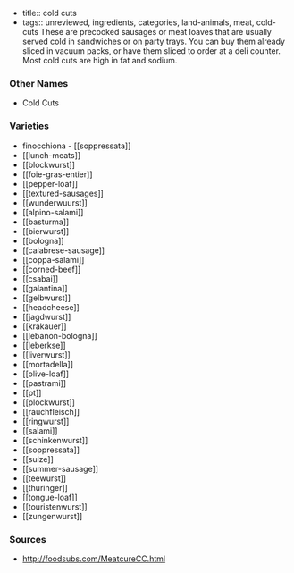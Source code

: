 - title:: cold cuts
- tags:: unreviewed, ingredients, categories, land-animals, meat, cold-cuts
These are precooked sausages or meat loaves that are usually served cold in sandwiches or on party trays. You can buy them already sliced in vacuum packs, or have them sliced to order at a deli counter. Most cold cuts are high in fat and sodium.

### Other Names

* Cold Cuts

### Varieties

* finocchiona - [[soppressata]]
* [[lunch-meats]]
* [[blockwurst]]
* [[foie-gras-entier]]
* [[pepper-loaf]]
* [[textured-sausages]]
* [[wunderwuurst]]
* [[alpino-salami]]
* [[basturma]]
* [[bierwurst]]
* [[bologna]]
* [[calabrese-sausage]]
* [[coppa-salami]]
* [[corned-beef]]
* [[csabai]]
* [[galantina]]
* [[gelbwurst]]
* [[headcheese]]
* [[jagdwurst]]
* [[krakauer]]
* [[lebanon-bologna]]
* [[leberkse]]
* [[liverwurst]]
* [[mortadella]]
* [[olive-loaf]]
* [[pastrami]]
* [[pt]]
* [[plockwurst]]
* [[rauchfleisch]]
* [[ringwurst]]
* [[salami]]
* [[schinkenwurst]]
* [[soppressata]]
* [[sulze]]
* [[summer-sausage]]
* [[teewurst]]
* [[thuringer]]
* [[tongue-loaf]]
* [[touristenwurst]]
* [[zungenwurst]]

### Sources
* http://foodsubs.com/MeatcureCC.html
